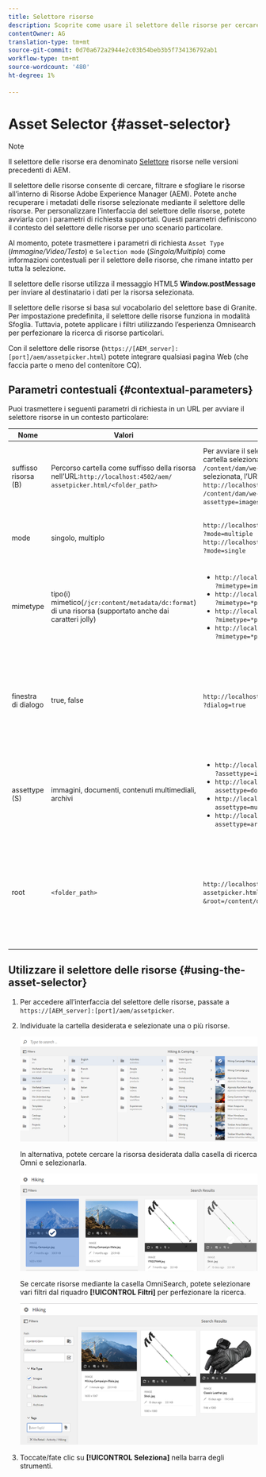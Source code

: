 ```yaml
---
title: Selettore risorse
description: Scoprite come usare il selettore delle risorse per cercare, filtrare, sfogliare e recuperare metadati per risorse all’interno di Adobe Experience Manager (AEM) Assets. Scoprite inoltre come personalizzare l’interfaccia del selettore delle risorse.
contentOwner: AG
translation-type: tm+mt
source-git-commit: 0d70a672a2944e2c03b54beb3b5f734136792ab1
workflow-type: tm+mt
source-wordcount: '480'
ht-degree: 1%

---
```



# Asset Selector {#asset-selector}

>[!NOTE]
>
>Il selettore delle risorse era denominato [Selettore](https://helpx.adobe.com/experience-manager/6-2/assets/using/asset-picker.html) risorse nelle versioni precedenti di AEM.

Il selettore delle risorse consente di cercare, filtrare e sfogliare le risorse all’interno di Risorse Adobe Experience Manager (AEM). Potete anche recuperare i metadati delle risorse selezionate mediante il selettore delle risorse. Per personalizzare l’interfaccia del selettore delle risorse, potete avviarla con i parametri di richiesta supportati. Questi parametri definiscono il contesto del selettore delle risorse per uno scenario particolare.

Al momento, potete trasmettere i parametri di richiesta `Asset Type` (*Immagine/Video/Testo*) e `Selection mode` (*Singola/Multiplo*) come informazioni contestuali per il selettore delle risorse, che rimane intatto per tutta la selezione.

Il selettore delle risorse utilizza il messaggio HTML5 **Window.postMessage** per inviare al destinatario i dati per la risorsa selezionata.

Il selettore delle risorse si basa sul vocabolario del selettore base di Granite. Per impostazione predefinita, il selettore delle risorse funziona in modalità Sfoglia. Tuttavia, potete applicare i filtri utilizzando l’esperienza Omnisearch per perfezionare la ricerca di risorse particolari.

Con il selettore delle risorse (`https://[AEM_server]:[port]/aem/assetpicker.html`) potete integrare qualsiasi pagina Web (che faccia parte o meno del contenitore CQ).

## Parametri contestuali {#contextual-parameters}

Puoi trasmettere i seguenti parametri di richiesta in un URL per avviare il selettore risorse in un contesto particolare:

| Nome | Valori | Esempio | Scopo |
|---|---|---|---|
| suffisso risorsa (B) | Percorso cartella come suffisso della risorsa nell’URL:`http://localhost:4502/aem/`<br>`assetpicker.html/<folder_path>` | Per avviare il selettore risorse con una particolare cartella selezionata, ad esempio con la cartella `/content/dam/we-retail/en/activities` selezionata, l’URL deve essere del modulo: `http://localhost:4502/aem/assetpicker.html`<br>`/content/dam/we-retail/en/activities?assettype=images` | Se al momento dell’avvio del selettore delle risorse è necessario selezionare una determinata cartella, passatela come suffisso di risorsa. |
| mode | singolo, multiplo | `http://localhost:4502/aem/assetpicker.html`<br>`?mode=multiple` <br> `http://localhost:4502/aem/assetpicker.html`<br>`?mode=single` | In modalità multipla, potete selezionare più risorse contemporaneamente utilizzando il selettore delle risorse. |
| mimetype | tipo(i) mimetico(`/jcr:content/metadata/dc:format`) di una risorsa (supportato anche dai caratteri jolly) | <ul><li>`http://localhost:4502/aem/assetpicker.html`<br>`?mimetype=image/png`</li>  <li>`http://localhost:4502/aem/assetpicker.html`<br>`?mimetype=*png`</li>  <li>`http://localhost:4502/aem/assetpicker.html`<br>`?mimetype=*presentation`</li>  <li>`http://localhost:4502/aem/assetpicker.html`<br>`?mimetype=*presentation&mimetype=*png`</li></ul> | Utilizzatelo per filtrare le risorse in base ai tipi MIME |
| finestra di dialogo | true, false | `http://localhost:4502/aem/assetpicker.html`<br>`?dialog=true` | Usate questi parametri per aprire il selettore delle risorse come finestra di dialogo Granite. Questa opzione è applicabile solo quando si avvia il selettore delle risorse tramite Granite Path Field e lo si configura come URL pickerSrc. |
| assettype (S) | immagini, documenti, contenuti multimediali, archivi | <ul><li>`http://localhost:4502/aem/assetpicker.html`<br>`?assettype=images`</li> <li>`http://localhost:4502/aem/assetpicker.html?assettype=documents`</li> <li>`http://localhost:4502/aem/assetpicker.html?assettype=multimedia`</li> <li>`http://localhost:4502/aem/assetpicker.html?assettype=archives`</li> | Utilizzate questa opzione per filtrare i tipi di risorse in base al valore passato. |
| root | `<folder_path>` | `http://localhost:4502/aem/`<br>`assetpicker.html?assettype=images`<br>`&root=/content/dam/we-retail/en/activities` | Utilizzate questa opzione per specificare la cartella principale per il selettore di risorse. In questo caso, il selettore delle risorse consente di selezionare solo le risorse secondarie (dirette/indirette) sotto la cartella principale. |

## Utilizzare il selettore delle risorse {#using-the-asset-selector}

1. Per accedere all’interfaccia del selettore delle risorse, passate a `https://[AEM_server]:[port]/aem/assetpicker`.
1. Individuate la cartella desiderata e selezionate una o più risorse.

   ![chlimage_1-441](assets/chlimage_1-441.png)

   In alternativa, potete cercare la risorsa desiderata dalla casella di ricerca Omni e selezionarla.

   ![chlimage_1-442](assets/chlimage_1-442.png)

   Se cercate risorse mediante la casella OmniSearch, potete selezionare vari filtri dal riquadro **[!UICONTROL Filtri]** per perfezionare la ricerca.

   ![chlimage_1-443](assets/chlimage_1-443.png)

1. Toccate/fate clic su **[!UICONTROL Seleziona]** nella barra degli strumenti.
